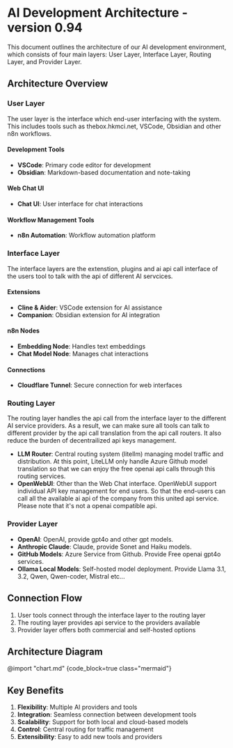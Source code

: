 # AI Development Architecture - version 0.94

This document outlines the architecture of our AI development environment, which consists of four main layers: User Layer, Interface Layer, Routing Layer, and Provider Layer.

## Architecture Overview

### User Layer
The user layer is the interface which end-user interfacing with the system. This includes tools such as thebox.hkmci.net, VSCode, Obsidian and other n8n workflows. 

#### Development Tools
- **VSCode**: Primary code editor for development
- **Obsidian**: Markdown-based documentation and note-taking

#### Web Chat UI
- **Chat UI**: User interface for chat interactions

#### Workflow Management Tools
- **n8n Automation**: Workflow automation platform

### Interface Layer
The interface layers are the extenstion, plugins and ai api call interface of the users tool to talk with the api of different AI servcices. 

#### Extensions
- **Cline & Aider**: VSCode extension for AI assistance
- **Companion**: Obsidian extension for AI integration

#### n8n Nodes
- **Embedding Node**: Handles text embeddings
- **Chat Model Node**: Manages chat interactions

#### Connections
- **Cloudflare Tunnel**: Secure connection for web interfaces

### Routing Layer
The routing layer handles the api call from the interface layer to the different AI service providers. As a result, we can make sure all tools can talk to different provider by the api call translation from the api call routers. It also reduce the burden of decentrailized api keys management. 

- **LLM Router**: Central routing system (litellm) managing model traffic and distribution. At this point, LiteLLM only handle Azure Github model translation so that we can enjoy the free openai api calls through this routing services. 
- **OpenWebUI**: Other than the Web Chat interface. OpenWebUI support individual API key management for end users. So that the end-users can call all the available ai api of the company from this united api service. Please note that it's not a openai compatible api. 

### Provider Layer
- **OpenAI**: OpenAI, provide gpt4o and other gpt models.
- **Anthropic Claude**: Claude, provide Sonet and Haiku models.
- **GitHub Models**: Azure Service from Github. Provide Free openai gpt4o services. 
- **Ollama Local Models**: Self-hosted model deployment. Provide Llama 3.1, 3.2, Qwen, Qwen-coder, Mistral etc...

## Connection Flow
1. User tools connect through the interface layer to the routing layer
2. The routing layer provides api service to the providers available 
3. Provider layer offers both commercial and self-hosted options

## Architecture Diagram
<!-- Local Development Version -->
@import "chart.md" {code_block=true class="mermaid"}

## Key Benefits
1. **Flexibility**: Multiple AI providers and tools
2. **Integration**: Seamless connection between development tools
3. **Scalability**: Support for both local and cloud-based models
4. **Control**: Central routing for traffic management
5. **Extensibility**: Easy to add new tools and providers
